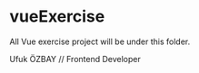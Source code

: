 # vueExercise

All Vue exercise project will be under this folder.

Ufuk ÖZBAY // Frontend Developer

